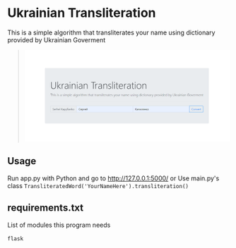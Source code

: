 # Ukrainian Transliteration
 This is a simple algorithm that transliterates your name using dictionary provided by Ukrainian Goverment
 > ![screenshot](https://github.com/volbob/Ukrainian-Transliteration/blob/main/screenshot.png?raw=true)

## Usage
 Run app.py with Python and go to http://127.0.0.1:5000/ or Use main.py's class ```TransliteratedWord('YourNameHere').transliteration()```

## requirements.txt
List of modules this program needs
  ```
  flask
  ```

